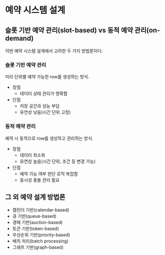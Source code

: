 # 예약 시스템 설계

## 슬롯 기반 예약 관리(slot-based) vs 동적 예약 관리(on-demand)
이번 예약 시스템 설계에서 고려한 두 가지 방법론이다.

### 슬롯 기반 예약 관리
미리 단위별 예약 가능한 row를 생성하는 방식.
- 장점
  - 데이터 상태 관리가 명확함
- 단점
  - 저장 공간과 성능 부담
  - 유연성 낮음(시간 단위 고정)

### 동적 예약 관리
예약 시 동적으로 row를 생성하고 관리하는 방식.
- 장점
  - 데이터 최소화
  - 유연성 높음(시간 단위, 조건 등 변경 가능)
- 단점
  - 예약 가능 여부 판단 로직 복잡함
  - 동시성 충돌 관리 필요

## 그 외 예약 설계 방법론
- 캘린더 기반(calendar-based)
- 큐 기반(queue-based)
- 경매 기반(auction-based)
- 토큰 기반(token-based)
- 우선순위 기반(priority-based)
- 배치 처리(batch processing)
- 그래프 기반(graph-based)

